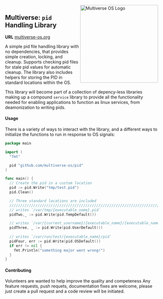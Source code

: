 <img src="https://avatars2.githubusercontent.com/u/24763891?s=400&u=c1150e7da5667f47159d433d8e49dad99a364f5f&v=4"  width="256px" height="256px" align="right" alt="Multiverse OS Logo">

## Multiverse: `pid` Handling Library
**URL** [multiverse-os.org](https://multiverse-os.org)

A simple pid file handling library with no dependencies, that provides simple
creation, locking, and cleanup. Supports checking pid files for stale pid values
for automatic cleanup. The library also includes helpers for storing the PID in
standard locations within the OS. 

This library will become part of a collection of depency-less libraries making
up a compound `service` library to provide all the functionality needed for
enabling applications to function as linux services, from deamonization to
writing pids. 

#### Usage 
There is a variety of ways to interact with the library, and a different ways to
initialize the functions to run in response to OS signals:

```go
package main

import (
  "fmt"

  pid "github.com/multiverse-os/pid"
)

func main() {
  // Create the pid in a custom location
  pid := pid.Write("tmp/test.pid")
  pid.Clean()

  // Three standard locations are included
  /////////////////////////////////////////////////////////////////////////////
  // writes `/var/tmp/{executable_name}.pid`
  pidTwo,_ := pid.Write(pid.TempDefault()) 

  // writes `/var/{current_username}/{executable_name}/{executable_name}.pid`
  pidThree, _ := pid.Write(pid.UserDefault())
  
  // writes `/var/run/test/{executable_name}/pid`
  pidFour, err := pid.Write(pid.OSDefault()) 
  if err != nil {
    fmt.Println("something major went wrong!")
  }
}
```

#### Contributing
Volunteers are wanted to help improve the quality and competeness Any feature
requests, push requets, documentation fixes are welcome, please just create a
pull request and a code review will be initiated. 
